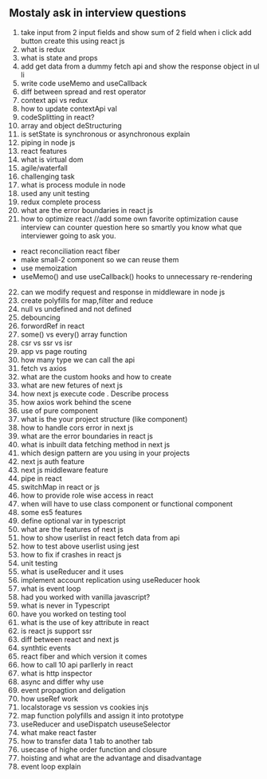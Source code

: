 ## Mostaly ask in interview questions

1. take input from 2 input fields and show sum of 2 field when i click add button create this using react js
2. what is redux
3. what is state and props
4. add get data from a dummy fetch api and show the response object in ul li
5. write code useMemo and useCallback
6. diff between spread and rest operator
7. context api vs redux
8. how to update contextApi val
9. codeSplitting in  react? 
10. array and object deStructuring
11. is setState is synchronous or asynchronous explain
12. piping in node js
13. react features
14. what is virtual dom
15. agile/waterfall
16. challenging task
17. what is process module in node
18. used any unit testing   
19. redux complete process
20. what are the error boundaries in react js
21. how to optimize react //add some own favorite optimization cause interview can counter question here so smartly you know what que interviewer going to ask you.
- react reconciliation react fiber
- make small-2 component so we can reuse them
- use memoization
- useMemo() and use useCallback() hooks to unnecessary re-rendering
        
22. can we modify request and response in middleware in node js
23. create polyfills for map,filter  and reduce
24. null vs undefined and not defined
25. debouncing
26. forwordRef in react
27. some() vs every() array function
28. csr vs ssr vs isr
29. app vs page routing
30. how many type we can call the api
31. fetch vs axios
32. what are the custom hooks and how to create
33. what are new fetures of next js
34. how next js execute code . Describe process
35. how axios work behind the scene
36. use of pure component 
37. what is the your project structure (like component)
38. how to handle cors error in next js
39. what are the error boundaries in react js
40. what is inbuilt data fetching method in next js
38. which design pattern are you using in your projects
42. next js auth feature
42. next js  middleware feature
43. pipe in react
44. switchMap in react or js
45. how to provide role wise access in react
46. when will have to use class component or functional component
47. some es5 features
48. define optional var in typescript
49. what are the features of next js
50. how to show userlist in react fetch data from api
51. how to test above userlist using jest
52. how to fix if crashes in react js
53. unit testing
54. what is useReducer and it uses
55. implement account replication using useReducer hook
56. what is event loop
57. had you worked with vanilla javascript?
58. what is never in Typescript
59. have you worked on testing tool 
60. what is the use of key attribute in react
61. is react js support ssr
62. diff between react and next js
63. synthtic events
64. react fiber and which version it comes
65. how to call 10 api parllerly in react
66. what is http inspector
67. async and differ why use
68. event propagtion and deligation
69. how useRef work
70. localstorage vs session vs cookies injs
71. map function polyfills and assign it into prototype
72. useReducer and useDispatch useuseSelector
73. what make react faster
74. how to transfer data 1 tab to another tab
75. usecase of highe order function and closure
76. hoisting and what are the advantage and disadvantage
77. event loop explain
